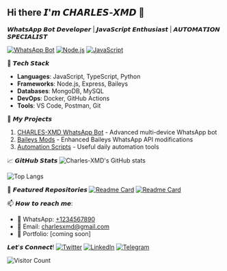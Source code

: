 ## Hi there 𝙄'𝙢 𝘾𝙃𝘼𝙍𝙇𝙀𝙎-𝙓𝙈𝘿 👋

𝙒𝙝𝙖𝙩𝙨𝘼𝙥𝙥 𝘽𝙤𝙩 𝘿𝙚𝙫𝙚𝙡𝙤𝙥𝙚𝙧 | 𝙅𝙖𝙫𝙖𝙎𝙘𝙧𝙞𝙥𝙩 𝙀𝙣𝙩𝙝𝙪𝙨𝙞𝙖𝙨𝙩 | 𝘼𝙐𝙏𝙊𝙈𝘼𝙏𝙄𝙊𝙉 𝙎𝙋𝙀𝘾𝙄𝘼𝙇𝙄𝙎𝙏

[![WhatsApp Bot](https://img.shields.io/badge/-WhatsApp%20Bot%20Developer-25D366?style=flat&logo=whatsapp&logoColor=white)](https://github.com/Charles-XMD)
[![Node.js](https://img.shields.io/badge/-Node.js-339933?style=flat&logo=node.js&logoColor=white)](https://nodejs.org/)
[![JavaScript](https://img.shields.io/badge/-JavaScript-F7DF1E?style=flat&logo=javascript&logoColor=black)](https://developer.mozilla.org/en-US/docs/Web/JavaScript)

 🔧 𝙏𝙚𝙘𝙝 𝙎𝙩𝙖𝙘𝙠
- **Languages**: JavaScript, TypeScript, Python
- **Frameworks**: Node.js, Express, Baileys
- **Databases**: MongoDB, MySQL
- **DevOps**: Docker, GitHub Actions
- **Tools**: VS Code, Postman, Git

 🚀 𝙈𝙮 𝙋𝙧𝙤𝙟𝙚𝙘𝙩𝙨
1. [CHARLES-XMD WhatsApp Bot](https://github.com/Charles-XMD/CHARLES-XMD) - Advanced multi-device WhatsApp bot
2. [Baileys Mods](https://github.com/Charles-XMD/Baileys-Mods) - Enhanced Baileys WhatsApp API modifications
3. [Automation Scripts](https://github.com/Charles-XMD/Automation-Scripts) - Useful daily automation tools

 📈 𝙂𝙞𝙩𝙃𝙪𝙗 𝙎𝙩𝙖𝙩𝙨
![Charles-XMD's GitHub stats](https://github-readme-stats.vercel.app/api?username=Charles-XMD&show_icons=true&theme=radical)

![Top Langs](https://github-readme-stats.vercel.app/api/top-langs/?username=Charles-XMD&layout=compact&theme=radical)

 🌟 𝙁𝙚𝙖𝙩𝙪𝙧𝙚𝙙 𝙍𝙚𝙥𝙤𝙨𝙞𝙩𝙤𝙧𝙞𝙚𝙨
[![Readme Card](https://github-readme-stats.vercel.app/api/pin/?username=Charles-XMD&repo=CHARLES-XMD&theme=radical)](https://github.com/Charles-XMD/CHARLES-XMD)
[![Readme Card](https://github-readme-stats.vercel.app/api/pin/?username=Charles-XMD&repo=Baileys-Mods&theme=radical)](https://github.com/Charles-XMD/Baileys-Mods)

 📫 𝙃𝙤𝙬 𝙩𝙤 𝙧𝙚𝙖𝙘𝙝 𝙢𝙚:
- 💬 WhatsApp: [+1234567890](https://wa.me/254759626063)
- 📧 Email: charlesxmd@gmail.com
- 🔗 Portfolio: [coming soon]

𝙇𝙚𝙩'𝙨 𝘾𝙤𝙣𝙣𝙚𝙘𝙩!
[![Twitter](https://img.shields.io/badge/-Twitter-1DA1F2?style=flat&logo=twitter&logoColor=white)](https://twitter.com/CharlesXMD)
[![LinkedIn](https://img.shields.io/badge/-LinkedIn-0077B5?style=flat&logo=linkedin&logoColor=white)](https://linkedin.com/in/charlesxmd)
[![Telegram](https://img.shields.io/badge/-Telegram-26A5E4?style=flat&logo=telegram&logoColor=white)](https://t.me/CharlesXMD)

![Visitor Count](https://profile-counter.glitch.me/Charles-XMD/count.svg)
